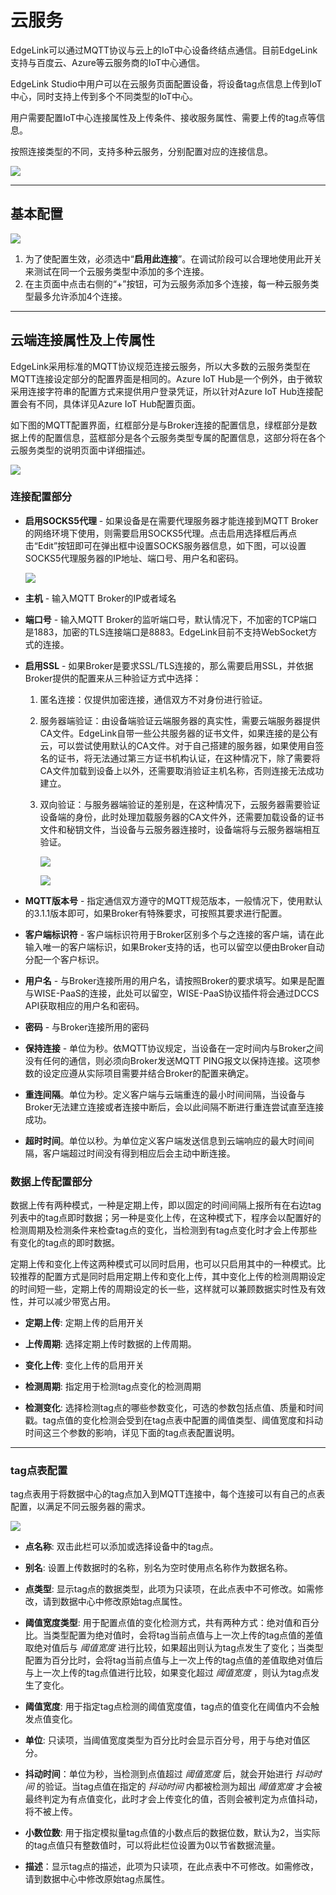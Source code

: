 # 云服务

EdgeLink可以通过MQTT协议与云上的IoT中心设备终结点通信。目前EdgeLink支持与百度云、Azure等云服务商的IoT中心通信。

EdgeLink Studio中用户可以在云服务页面配置设备，将设备tag点信息上传到IoT中心，同时支持上传到多个不同类型的IoT中心。

用户需要配置IoT中心连接属性及上传条件、接收服务属性、需要上传的tag点等信息。

按照连接类型的不同，支持多种云服务，分别配置对应的连接信息。

![](MQTT_mainpage.png)

---

## 基本配置

![](MQTT_mainpage2.png)

1. 为了使配置生效，必须选中“**启用此连接**”。在调试阶段可以合理地使用此开关来测试在同一个云服务类型中添加的多个连接。
2. 在主页面中点击右侧的“+”按钮，可为云服务添加多个连接，每一种云服务类型最多允许添加4个连接。

---

## 云端连接属性及上传属性

EdgeLink采用标准的MQTT协议规范连接云服务，所以大多数的云服务类型在MQTT连接设定部分的配置界面是相同的。Azure IoT Hub是一个例外，由于微软采用连接字符串的配置方式来提供用户登录凭证，所以针对Azure IoT Hub连接配置会有不同，具体详见Azure IoT Hub配置页面。

如下图的MQTT配置界面，红框部分是与Broker连接的配置信息，绿框部分是数据上传的配置信息，蓝框部分是各个云服务类型专属的配置信息，这部分将在各个云服务类型的说明页面中详细描述。

![](MQTT_mqttconnect.png)

### 连接配置部分

- **启用SOCKS5代理** - 如果设备是在需要代理服务器才能连接到MQTT Broker的网络环境下使用，则需要启用SOCKS5代理。点击启用选择框后再点击“Edit”按钮即可在弹出框中设置SOCKS服务器信息，如下图，可以设置SOCKS5代理服务器的IP地址、端口号、用户名和密码。

	![](MQTT_socks5.png)

- **主机** - 输入MQTT Broker的IP或者域名

- **端口号** - 输入MQTT Broker的监听端口号，默认情况下，不加密的TCP端口是1883，加密的TLS连接端口是8883。EdgeLink目前不支持WebSocket方式的连接。

- **启用SSL** - 如果Broker是要求SSL/TLS连接的，那么需要启用SSL，并依据Broker提供的配置来从三种验证方式中选择：

	1. 匿名连接：仅提供加密连接，通信双方不对身份进行验证。

	2. 服务器端验证：由设备端验证云端服务器的真实性，需要云端服务器提供CA文件。EdgeLink自带一些公共服务器的证书文件，如果连接的是公有云，可以尝试使用默认的CA文件。对于自己搭建的服务器，如果使用自签名的证书，将无法通过第三方证书机构认证，在这种情况下，除了需要将CA文件加载到设备上以外，还需要取消验证主机名称，否则连接无法成功建立。

	3. 双向验证：与服务器端验证的差别是，在这种情况下，云服务器需要验证设备端的身份，此时处理加载服务器的CA文件外，还需要加载设备的证书文件和秘钥文件，当设备与云服务器连接时，设备端将与云服务器端相互验证。

		![](MQTT_ssl1.png)

		![](MQTT_ssl2.png)

- **MQTT版本号** - 指定通信双方遵守的MQTT规范版本，一般情况下，使用默认的3.1.1版本即可，如果Broker有特殊要求，可按照其要求进行配置。

- **客户端标识符** - 客户端标识符用于Broker区别多个与之连接的客户端，请在此输入唯一的客户端标识，如果Broker支持的话，也可以留空以便由Broker自动分配一个客户标识。

- **用户名** - 与Broker连接所用的用户名，请按照Broker的要求填写。如果是配置与WISE-PaaS的连接，此处可以留空，WISE-PaaS协议插件将会通过DCCS API获取相应的用户名和密码。

- **密码** - 与Broker连接所用的密码

- **保持连接** - 单位为秒。依MQTT协议规定，当设备在一定时间内与Broker之间没有任何的通信，则必须向Broker发送MQTT PING报文以保持连接。这项参数的设定应遵从实际项目需要并结合Broker的配置来确定。

- **重连间隔**。单位为秒。定义客户端与云端重连的最小时间间隔，当设备与Broker无法建立连接或者连接中断后，会以此间隔不断进行重连尝试直至连接成功。

- **超时时间**。单位以秒。为单位定义客户端发送信息到云端响应的最大时间间隔，客户端超过时间没有得到相应后会主动中断连接。

### 数据上传配置部分

数据上传有两种模式，一种是定期上传，即以固定的时间间隔上报所有在右边tag列表中的tag点即时数据；另一种是变化上传，在这种模式下，程序会以配置好的检测周期及检测条件来检查tag点的变化，当检测到有tag点变化时才会上传那些有变化的tag点的即时数据。

定期上传和变化上传这两种模式可以同时启用，也可以只启用其中的一种模式。比较推荐的配置方式是同时启用定期上传和变化上传，其中变化上传的检测周期设定的时间短一些，定期上传的周期设定的长一些，这样就可以兼顾数据实时性及有效性，并可以减少带宽占用。

- **定期上传**: 定期上传的启用开关

- **上传周期**: 选择定期上传时数据的上传周期。

- **变化上传**: 变化上传的启用开关

- **检测周期**: 指定用于检测tag点变化的检测周期

- **检测变化**: 选择检测tag点的哪些参数变化，可选的参数包括点值、质量和时间戳。tag点值的变化检测会受到在tag点表中配置的阈值类型、阈值宽度和抖动时间这三个参数的影响，详见下面的tag点表配置说明。

---
### tag点表配置

tag点表用于将数据中心的tag点加入到MQTT连接中，每个连接可以有自己的点表配置，以满足不同云服务器的需求。

![](MQTT_tag.png)

- **点名称**: 双击此栏可以添加或选择设备中的tag点。

- **别名**: 设置上传数据时的名称，别名为空时使用点名称作为数据名称。

- **点类型**: 显示tag点的数据类型，此项为只读项，在此点表中不可修改。如需修改，请到数据中心中修改原始tag点属性。

- **阈值宽度类型**: 用于配置点值的变化检测方式，共有两种方式：绝对值和百分比。当类型配置为绝对值时，会将tag当前点值与上一次上传的tag点值的差值取绝对值后与 *阈值宽度* 进行比较，如果超出则认为tag点发生了变化；当类型配置为百分比时，会将tag当前点值与上一次上传的tag点值的差值取绝对值后与上一次上传的tag点值进行比较，如果变化超过 *阈值宽度* ，则认为tag点发生了变化。

- **阈值宽度**: 用于指定tag点检测的阈值宽度值，tag点的值变化在阈值内不会触发点值变化。

- **单位**: 只读项，当阈值宽度类型为百分比时会显示百分号，用于与绝对值区分。

- **抖动时间**：单位为秒，当检测到点值超过 *阈值宽度* 后，就会开始进行 *抖动时间* 的验证。当tag点值在指定的 *抖动时间* 内都被检测为超出 *阈值宽度* 才会被最终判定为有点值变化，此时才会上传变化的值，否则会被判定为点值抖动，将不被上传。

- **小数位数**: 用于指定模拟量tag点值的小数点后的数据位数，默认为2，当实际的tag点值只有整数值时，可以将此栏位设置为0以节省数据流量。

- **描述**：显示tag点的描述，此项为只读项，在此点表中不可修改。如需修改，请到数据中心中修改原始tag点属性。
